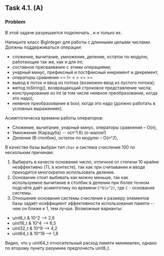## Task 4.1. (A)

### Problem
В этой задаче разрешается подключать <iostream>, <vector> и <string> и только их.

Напишите класс BigInteger для работы с длинными целыми числами. Должны поддерживаться операции:

 - сложение, вычитание, умножение, деление, остаток по модулю, работающие так же, как и для int;
 - составное присваивание с этими операциями;
 - унарный минус, префиксный и постфиксный инкремент и декремент,
 - операторы сравнения == != < > <= >=
 - вывод в поток и ввод из потока (возможен ввод из пустого потока);
 - метод toString(), возвращающий строковое представление числа;
 - конструирование из int (в том числе неявное преобразование, когда это надо);
 - неявное преобразование в bool, когда это надо (должно работать в условных выражениях).
 
Асимптотическа времени работы операторов:

 - Сложение, вычитание, унарный минус, операторы сравнения – O(n),
 - Умножение (Карацуба) -- о(n^1.6)  (о-малое!)
 - Деление (В столбик), остаток по модулю – O(n^2),

В качестве базы выбран тип `char` и система счисления 100 по нескольким причинам:
1. Выбирать в качесте основания число, отличное от степени 10 крайне неэффективно (TL в контесте), так как при считывании и вводе приходится многократно использовать деление.
2. Основание стоит выбивать как можно меньше, так как используемое вычитание в столбик в делении при более точном подсчёте даёт асимптотику по времени `C*O(n^2)`, где `C` - основание системы.
3. Отношение основания системы счисления к размеру элементов базы задаёт коэффициент эффективности использования памяти -- чем он ближе к 1, тем лучше. Возможные варианты:
 * uint8_t  & 10^2  --> 2,6
 * uint16_t & 10^4  --> 6,5
 * uint32_t & 10^9  --> 4,2
 * uint64_t & 10^19 --> 1,8
  
Видно, что у uint64_t относительный расход памяти минимален, однако по второму пункту разумнее предпочесть uint8_t.
